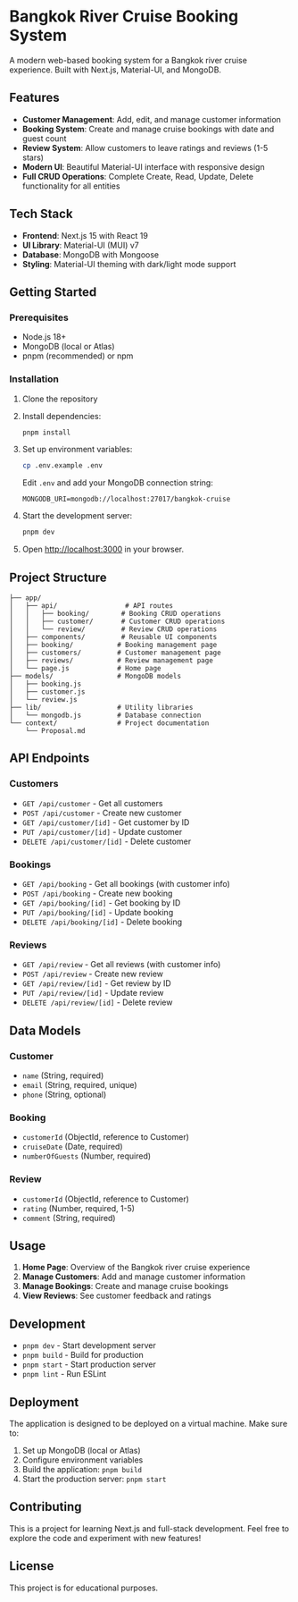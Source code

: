# Bangkok River Cruise Booking System

A modern web-based booking system for a Bangkok river cruise experience. Built with Next.js, Material-UI, and MongoDB.

## Features

- **Customer Management**: Add, edit, and manage customer information
- **Booking System**: Create and manage cruise bookings with date and guest count
- **Review System**: Allow customers to leave ratings and reviews (1-5 stars)
- **Modern UI**: Beautiful Material-UI interface with responsive design
- **Full CRUD Operations**: Complete Create, Read, Update, Delete functionality for all entities

## Tech Stack

- **Frontend**: Next.js 15 with React 19
- **UI Library**: Material-UI (MUI) v7
- **Database**: MongoDB with Mongoose
- **Styling**: Material-UI theming with dark/light mode support

## Getting Started

### Prerequisites

- Node.js 18+ 
- MongoDB (local or Atlas)
- pnpm (recommended) or npm

### Installation

1. Clone the repository
2. Install dependencies:
   ```bash
   pnpm install
   ```

3. Set up environment variables:
   ```bash
   cp .env.example .env
   ```
   Edit `.env` and add your MongoDB connection string:
   ```
   MONGODB_URI=mongodb://localhost:27017/bangkok-cruise
   ```

4. Start the development server:
   ```bash
   pnpm dev
   ```

5. Open [http://localhost:3000](http://localhost:3000) in your browser.

## Project Structure

```
├── app/
│   ├── api/                 # API routes
│   │   ├── booking/        # Booking CRUD operations
│   │   ├── customer/       # Customer CRUD operations
│   │   └── review/         # Review CRUD operations
│   ├── components/         # Reusable UI components
│   ├── booking/           # Booking management page
│   ├── customers/         # Customer management page
│   ├── reviews/           # Review management page
│   └── page.js            # Home page
├── models/                # MongoDB models
│   ├── booking.js
│   ├── customer.js
│   └── review.js
├── lib/                   # Utility libraries
│   └── mongodb.js         # Database connection
└── context/               # Project documentation
    └── Proposal.md
```

## API Endpoints

### Customers
- `GET /api/customer` - Get all customers
- `POST /api/customer` - Create new customer
- `GET /api/customer/[id]` - Get customer by ID
- `PUT /api/customer/[id]` - Update customer
- `DELETE /api/customer/[id]` - Delete customer

### Bookings
- `GET /api/booking` - Get all bookings (with customer info)
- `POST /api/booking` - Create new booking
- `GET /api/booking/[id]` - Get booking by ID
- `PUT /api/booking/[id]` - Update booking
- `DELETE /api/booking/[id]` - Delete booking

### Reviews
- `GET /api/review` - Get all reviews (with customer info)
- `POST /api/review` - Create new review
- `GET /api/review/[id]` - Get review by ID
- `PUT /api/review/[id]` - Update review
- `DELETE /api/review/[id]` - Delete review

## Data Models

### Customer
- `name` (String, required)
- `email` (String, required, unique)
- `phone` (String, optional)

### Booking
- `customerId` (ObjectId, reference to Customer)
- `cruiseDate` (Date, required)
- `numberOfGuests` (Number, required)

### Review
- `customerId` (ObjectId, reference to Customer)
- `rating` (Number, required, 1-5)
- `comment` (String, required)

## Usage

1. **Home Page**: Overview of the Bangkok river cruise experience
2. **Manage Customers**: Add and manage customer information
3. **Manage Bookings**: Create and manage cruise bookings
4. **View Reviews**: See customer feedback and ratings

## Development

- `pnpm dev` - Start development server
- `pnpm build` - Build for production
- `pnpm start` - Start production server
- `pnpm lint` - Run ESLint

## Deployment

The application is designed to be deployed on a virtual machine. Make sure to:

1. Set up MongoDB (local or Atlas)
2. Configure environment variables
3. Build the application: `pnpm build`
4. Start the production server: `pnpm start`

## Contributing

This is a project for learning Next.js and full-stack development. Feel free to explore the code and experiment with new features!

## License

This project is for educational purposes.